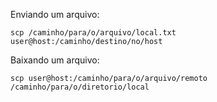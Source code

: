 Enviando um arquivo:

	scp /caminho/para/o/arquivo/local.txt user@host:/caminho/destino/no/host

Baixando um arquivo:

	scp user@host:/caminho/para/o/arquivo/remoto /caminho/para/o/diretorio/local
